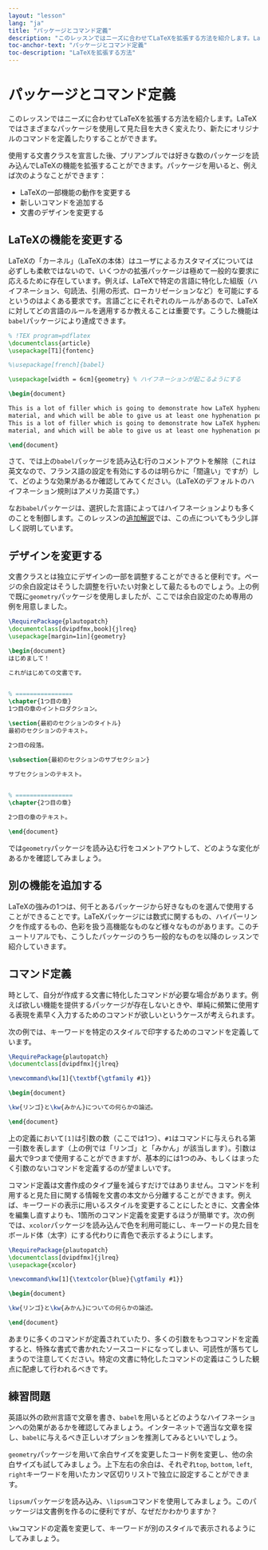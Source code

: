 ```yaml
---
layout: "lesson"
lang: "ja"
title: "パッケージとコマンド定義"
description: "このレッスンではニーズに合わせてLaTeXを拡張する方法を紹介します。LaTeXではさまざまなパッケージを使用して見た目を大きく変えたり、新たにオリジナルのコマンドを定義したりすることができます。"
toc-anchor-text: "パッケージとコマンド定義"
toc-description: "LaTeXを拡張する方法"
---
```


# パッケージとコマンド定義

<span class="summary">このレッスンではニーズに合わせてLaTeXを拡張する方法を紹介します。LaTeXではさまざまなパッケージを使用して見た目を大きく変えたり、新たにオリジナルのコマンドを定義したりすることができます。</span>

使用する文書クラスを宣言した後、プリアンブルでは好きな数のパッケージを読み込んでLaTeXの機能を拡張することができます。パッケージを用いると、例えば次のようなことができます：

* LaTeXの一部機能の動作を変更する
* 新しいコマンドを追加する
* 文書のデザインを変更する

## LaTeXの機能を変更する

LaTeXの「カーネル」（LaTeXの本体）はユーザによるカスタマイズについては必ずしも柔軟ではないので、いくつかの拡張パッケージは極めて一般的な要求に応えるために存在しています。例えば、LaTeXで特定の言語に特化した組版（ハイフネーション、句読法、引用の形式、ローカリゼーションなど）を可能にするというのはよくある要求です。言語ごとにそれぞれのルールがあるので、LaTeXに対してどの言語のルールを適用するか教えることは重要です。こうした機能は`babel`パッケージにより達成できます。

```latex
% !TEX program=pdflatex
\documentclass{article}
\usepackage[T1]{fontenc}

%\usepackage[french]{babel}

\usepackage[width = 6cm]{geometry} % ハイフネーションが起こるようにする

\begin{document}

This is a lot of filler which is going to demonstrate how LaTeX hyphenates
material, and which will be able to give us at least one hyphenation point.
This is a lot of filler which is going to demonstrate how LaTeX hyphenates
material, and which will be able to give us at least one hyphenation point.

\end{document}
```

さて、では上の`babel`パッケージを読み込む行のコメントアウトを解除（これは英文なので、フランス語の設定を有効にするのは明らかに「間違い」ですが）して、どのような効果があるか確認してみてください。（LaTeXのデフォルトのハイフネーション規則はアメリカ英語です。）

なお`babel`パッケージは、選択した言語によってはハイフネーションよりも多くのことを制御します。このレッスンの[追加解説](more-06)では、この点についてもう少し詳しく説明しています。

## デザインを変更する

文書クラスとは独立にデザインの一部を調整することができると便利です。ページの余白設定はそうした調整を行いたい対象として最たるものでしょう。上の例で既に`geometry`パッケージを使用しましたが、ここでは余白設定のため専用の例を用意しました。

```latex
\RequirePackage{plautopatch}
\documentclass[dvipdfmx,book]{jlreq}
\usepackage[margin=1in]{geometry}

\begin{document}
はじめまして！

これがはじめての文書です。


% ================
\chapter{1つ目の章}
1つ目の章のイントロダクション。

\section{最初のセクションのタイトル}
最初のセクションのテキスト。

2つ目の段落。

\subsection{最初のセクションのサブセクション}

サブセクションのテキスト。


% ================
\chapter{2つ目の章}

2つ目の章のテキスト。

\end{document}
```

では`geometry`パッケージを読み込む行をコメントアウトして、どのような変化があるかを確認してみましょう。

## 別の機能を追加する

LaTeXの強みの1つは、何千とあるパッケージから好きなものを選んで使用することができることです。LaTeXパッケージには数式に関するもの、ハイパーリンクを作成するもの、色彩を扱う高機能なものなど様々なものがあります。このチュートリアルでも、こうしたパッケージのうち一般的なものを以降のレッスンで紹介していきます。

## コマンド定義

時として、自分が作成する文書に特化したコマンドが必要な場合があります。例えば欲しい機能を提供するパッケージが存在しないときや、単純に頻繁に使用する表現を素早く入力するためのコマンドが欲しいというケースが考えられます。

次の例では、キーワードを特定のスタイルで印字するためのコマンドを定義しています。

```latex
\RequirePackage{plautopatch}
\documentclass[dvipdfmx]{jlreq}

\newcommand\kw[1]{\textbf{\gtfamily #1}}

\begin{document}

\kw{リンゴ}と\kw{みかん}についての何らかの論述。

\end{document}
```

上の定義において`[1]`は引数の数（ここでは1つ）、`#1`はコマンドに与えられる第一引数を表します（上の例では「リンゴ」と「みかん」が該当します）。引数は最大で9つまで使用することができますが、基本的には1つのみ、もしくはまったく引数のないコマンドを定義するのが望ましいです。

コマンド定義は文書作成のタイプ量を減らすだけではありません。コマンドを利用すると見た目に関する情報を文書の本文から分離することができます。例えば、キーワードの表示に用いるスタイルを変更することにしたときに、文書全体を編集し直すよりも、1箇所のコマンド定義を変更するほうが簡単です。次の例では、`xcolor`パッケージを読み込んで色を利用可能にし、キーワードの見た目をボールド体（太字）にする代わりに青色で表示するようにします。

```latex
\RequirePackage{plautopatch}
\documentclass[dvipdfmx]{jlreq}
\usepackage{xcolor}

\newcommand\kw[1]{\textcolor{blue}{\gtfamily #1}}

\begin{document}

\kw{リンゴ}と\kw{みかん}についての何らかの論述。

\end{document}
```

あまりに多くのコマンドが定義されていたり、多くの引数をもつコマンドを定義すると、特殊な書式で書かれたソースコードになってしまい、可読性が落ちてしまうので注意してください。特定の文書に特化したコマンドの定義はこうした観点に配慮して行われるべきです。

## 練習問題

英語以外の欧州言語で文章を書き、`babel`を用いるとどのようなハイフネーションへの効果があるかを確認してみましょう。インターネットで適当な文章を探し、`babel`に与えるべき正しいオプションを推測してみるといいでしょう。

`geometry`パッケージを用いて余白サイズを変更したコード例を変更し、他の余白サイズも試してみましょう。上下左右の余白は、それぞれ`top`, `bottom`, `left`, `right`キーワードを用いたカンマ区切りリストで独立に設定することができます。

`lipsum`パッケージを読み込み、`\lipsum`コマンドを使用してみましょう。このパッケージは文書例を作るのに便利ですが、なぜだかわかりますか？

`\kw`コマンドの定義を変更して、キーワードが別のスタイルで表示されるようにしてみましょう。
